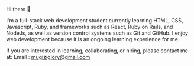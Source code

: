  Hi there 👋

I'm a full-stack web development student currently learning HTML, CSS, Javascript, Ruby, and frameworks such as React, Ruby on Rails, and NodeJs, as well as version control systems such as Git and GitHub.
I enjoy web development because it is an ongoing learning experience for me.

If you are interested in learning, collaborating, or hiring, please contact me at:
Email : mugiziglory@gmail.com



